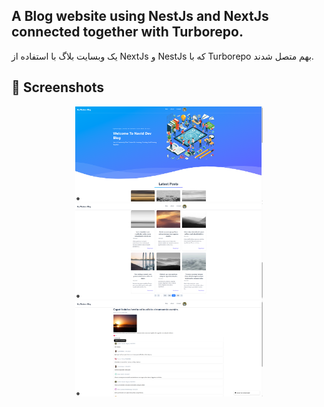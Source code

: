 ## A Blog website using NestJs and NextJs connected together with Turborepo.

یک وبسایت بلاگ با استفاده از NextJs و NestJs که با Turborepo بهم متصل شدند.

## 📸 Screenshots

<p align="center">
  <img src="assets/screenshot1.png" alt="Blog Preview 1" width="300" />
  <img src="assets/screenshot2.png" alt="Blog Preview 2" width="300" />
  <img src="assets/screenshot3.png" alt="Blog Preview 3" width="300" />
</p>
